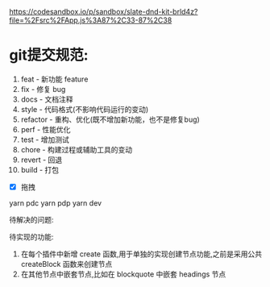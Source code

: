 https://codesandbox.io/p/sandbox/slate-dnd-kit-brld4z?file=%2Fsrc%2FApp.js%3A87%2C33-87%2C38

# git提交规范:

1. feat - 新功能 feature
2. fix - 修复 bug
3. docs - 文档注释
4. style - 代码格式(不影响代码运行的变动)
5. refactor - 重构、优化(既不增加新功能，也不是修复bug)
6. perf - 性能优化
7. test - 增加测试
8. chore - 构建过程或辅助工具的变动
9. revert - 回退
10. build - 打包

- [x] 拖拽

yarn pdc
yarn pdp
yarn dev

待解决的问题:

待实现的功能:

1. 在每个插件中新增 create 函数,用于单独的实现创建节点功能,之前是采用公共 createBlock 函数来创建节点
1. 在其他节点中嵌套节点,比如在 blockquote 中嵌套 headings 节点
